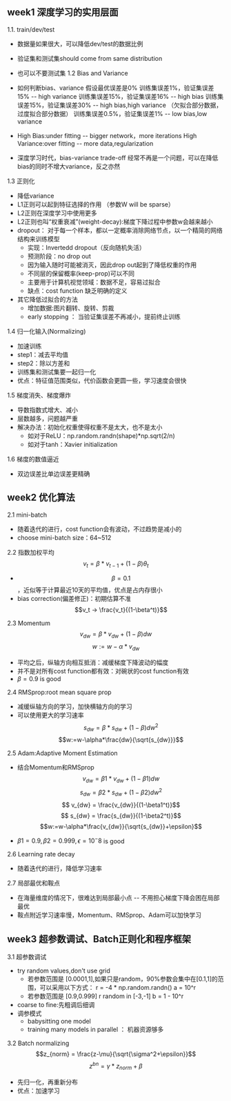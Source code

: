 ## week1 深度学习的实用层面
1.1. train/dev/test
- 数据量如果很大，可以降低dev/test的数据比例
- 验证集和测试集should come from same distribution
- 也可以不要测试集
1.2 Bias and Variance
- 如何判断bias、variance
  假设最优误差是0%
  训练集误差1%，验证集误差15% -- high variance
  训练集误差15%，验证集误差16% -- high bias
  训练集误差15%，验证集误差30% -- high bias,high variance  （欠拟合部分数据，过度拟合部分数据）
  训练集误差0.5%，验证集误差1% -- low bias,low variance
  
- High Bias:under fitting -- bigger network，more iterations
  High Variance:over fitting -- more data,regularization
- 深度学习时代，bias-variance trade-off 经常不再是一个问题，可以在降低bias的同时不增大variance，反之亦然

1.3 正则化
- 降低variance
- L1正则可以起到特征选择的作用 （参数W will be sparse）
- L2正则在深度学习中使用更多
- L2正则也叫“权重衰减”(weight-decay):梯度下降过程中参数w会越来越小
- dropout： 对于每一个样本，都以一定概率消除网络节点，以一个精简的网络结构来训练模型
  - 实现：Invertedd dropout（反向随机失活）
  - 预测阶段：no drop out
  - 因为输入随时可能被消灭，因此drop out起到了降低权重的作用
  - 不同层的保留概率(keep-prop)可以不同
  - 主要用于计算机视觉领域：数据不足，容易过拟合
  - 缺点：cost function 缺乏明确的定义
- 其它降低过拟合的方法
  - 增加数据:图片翻转、旋转、剪裁
  - early stopping ： 当验证集误差不再减小，提前终止训练

1.4 归一化输入(Normalizing)
- 加速训练
- step1：减去平均值
- step2：除以方差和
- 训练集和测试集要一起归一化
- 优点：特征值范围类似，代价函数会更圆一些，学习速度会很快

1.5 梯度消失、梯度爆炸
- 导数指数式增大、减小
- 层数越多，问题越严重
- 解决办法：初始化权重使得权重不是太大，也不是太小
  - 如对于ReLU：np.random.randn(shape)*np.sqrt(2/n)
  - 如对于tanh：Xavier initialization

1.6 梯度的数值逼近
- 双边误差比单边误差更精确

## week2 优化算法
2.1 mini-batch
- 随着迭代的进行，cost function会有波动，不过趋势是减小的 
- choose mini-batch size：64~512
  
2.2 指数加权平均
$$v_t=\beta*v_{t-1}+(1-\beta)\theta_t$$
- $$\beta=0.1$$，近似等于计算最近10天的平均值，优点是占内存很小
- bias correction(偏差修正)：初期估算不准
  $$v_t -> \frac{v_t}{(1-\beta^t)}$$

2.3 Momentum
$$v_{dw}=\beta*v_{dw}+(1-\beta)dw$$
$$w:=w-\alpha*v_{dw}$$
- 平均之后，纵轴方向相互抵消：减缓梯度下降波动的幅度
- 并不是对所有cost function都有效：对碗状的cost function有效
- $\beta=0.9$ is good

2.4 RMSprop:root mean square prop
- 减缓纵轴方向的学习，加快横轴方向的学习
- 可以使用更大的学习速率
$$s_{dw}=\beta*s_{dw}+(1-\beta)dw^2$$
$$w:=w-\alpha*\frac{dw}{\sqrt{s_{dw}}}$$

2.5 Adam:Adaptive Moment Estimation
- 结合Momentum和RMSprop
$$v_{dw}=\beta1*v_{dw}+(1-\beta1)dw$$
$$s_{dw}=\beta2*s_{dw}+(1-\beta2)dw^2$$
$$ v_{dw} = \frac{v_{dw}}{(1-\beta1^t)}$$
$$ s_{dw} = \frac{s_{dw}}{(1-\beta2^t)}$$
$$w:=w-\alpha*\frac{v_{dw}}{\sqrt{s_{dw}}+\epsilon}$$

- $\beta1=0.9,\beta2=0.999,\epsilon=10^-8$ is good

2.6 Learning rate decay
- 随着迭代的进行，降低学习速率

2.7 局部最优和鞍点
- 在海量维度的情况下，很难达到局部最小点 -- 不用担心梯度下降会困在局部最优
- 鞍点附近学习速率慢，Momentum、RMSprop、Adam可以加快学习


## week3 超参数调试、Batch正则化和程序框架
3.1 超参数调试
- try random values,don't use grid
  - 若参数范围是 [0.0001,1],如果只是random，90%参数会集中在[0.1,1]的范围，可以采用以下方式：
      r = -4 * np.random.randn()
      a = 10^r
  - 若参数范围是 [0.9,0.999]
      r random in [-3,-1]
      b = 1 - 10^r
- coarse to fine:先粗调后细调
- 调参模式
  - babysitting one model
  - training many models in parallel ： 机器资源够多

3.2 Batch normalizing
$$z_{norm} = \frac{z-\mu}{\sqrt{\sigma^2+\epsilon}}$$
$$z^{bn}=\gamma*z_{norm}+\beta$$
- 先归一化，再重新分布
- 优点：加速学习
